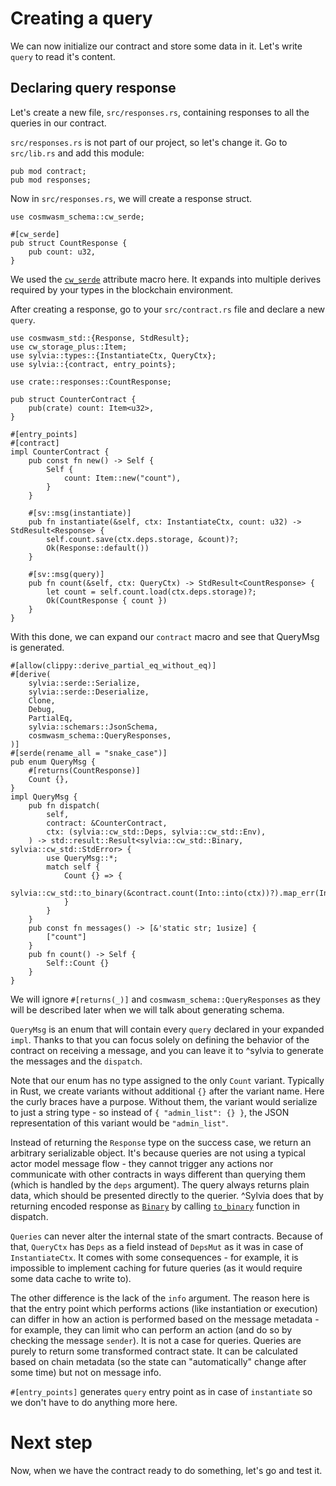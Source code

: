 # Creating a query

We can now initialize our contract and store some data in it. Let's write `query` to read it's
content.

## Declaring query response

Let's create a new file, `src/responses.rs`, containing responses to all the queries in our contract.

`src/responses.rs` is not part of our project, so let's change it. Go to `src/lib.rs` and add this 
module:

```rust,noplayground
pub mod contract;
pub mod responses;
```

Now in `src/responses.rs`, we will create a response struct.

```rust,noplayground
use cosmwasm_schema::cw_serde;

#[cw_serde]
pub struct CountResponse {
    pub count: u32,
}
```

We used the [`cw_serde`](https://docs.rs/cosmwasm-schema/1.3.1/cosmwasm_schema/attr.cw_serde.html)
attribute macro here. It expands into multiple derives required by your types in the blockchain environment.

After creating a response, go to your `src/contract.rs` file and declare a new `query`.

```rust,noplayground
use cosmwasm_std::{Response, StdResult};
use cw_storage_plus::Item;
use sylvia::types::{InstantiateCtx, QueryCtx};
use sylvia::{contract, entry_points};

use crate::responses::CountResponse;

pub struct CounterContract {
    pub(crate) count: Item<u32>,
}

#[entry_points]
#[contract]
impl CounterContract {
    pub const fn new() -> Self {
        Self {
            count: Item::new("count"),
        }
    }

    #[sv::msg(instantiate)]
    pub fn instantiate(&self, ctx: InstantiateCtx, count: u32) -> StdResult<Response> {
        self.count.save(ctx.deps.storage, &count)?;
        Ok(Response::default())
    }

    #[sv::msg(query)]
    pub fn count(&self, ctx: QueryCtx) -> StdResult<CountResponse> {
        let count = self.count.load(ctx.deps.storage)?;
        Ok(CountResponse { count })
    }
}
```

With this done, we can expand our `contract` macro and see that QueryMsg is generated.

```rust,noplayground
#[allow(clippy::derive_partial_eq_without_eq)]
#[derive(
    sylvia::serde::Serialize,
    sylvia::serde::Deserialize,
    Clone,
    Debug,
    PartialEq,
    sylvia::schemars::JsonSchema,
    cosmwasm_schema::QueryResponses,
)]
#[serde(rename_all = "snake_case")]
pub enum QueryMsg {
    #[returns(CountResponse)]
    Count {},
}
impl QueryMsg {
    pub fn dispatch(
        self,
        contract: &CounterContract,
        ctx: (sylvia::cw_std::Deps, sylvia::cw_std::Env),
    ) -> std::result::Result<sylvia::cw_std::Binary, sylvia::cw_std::StdError> {
        use QueryMsg::*;
        match self {
            Count {} => {
                sylvia::cw_std::to_binary(&contract.count(Into::into(ctx))?).map_err(Into::into)
            }
        }
    }
    pub const fn messages() -> [&'static str; 1usize] {
        ["count"]
    }
    pub fn count() -> Self {
        Self::Count {}
    }
}
```

We will ignore `#[returns(_)]` and `cosmwasm_schema::QueryResponses` as they will be described later
when we will talk about generating schema.

`QueryMsg` is an enum that will contain every `query` declared in your expanded `impl`. Thanks to
that you can focus solely on defining the behavior of the contract on receiving a message, and you
can leave it to ^sylvia to generate the messages and the `dispatch`.

Note that our enum has no type assigned to the only `Count` variant. Typically
in Rust, we create variants without additional `{}` after the variant name. Here the
curly braces have a purpose. Without them, the variant would serialize to just a string
type - so instead of `{ "admin_list": {} }`, the JSON representation of this variant would be
`"admin_list"`.

Instead of returning the `Response` type on the success case, we return an arbitrary serializable 
object. It's because queries are not using a typical actor model message flow - they cannot trigger 
any actions nor communicate with other contracts in ways different than querying them (which is 
handled by the `deps` argument). The query always returns plain data, which should be presented 
directly to the querier. ^Sylvia does that by returning encoded response as
[`Binary`](https://docs.rs/cosmwasm-std/1.3.1/cosmwasm_std/struct.Binary.html) by calling
[`to_binary`](https://docs.rs/cosmwasm-std/1.3.1/cosmwasm_std/fn.to_binary.html) function in dispatch.

`Queries` can never alter the internal state of the smart contracts. Because of that, `QueryCtx` has
`Deps` as a field instead of `DepsMut` as it was in case of `InstantiateCtx`. It comes with some
consequences - for example, it is impossible to implement caching for future queries (as it would
require some data cache to write to).

The other difference is the lack of the `info` argument. The reason here is that the entry point 
which performs actions (like instantiation or execution) can differ in how an action is performed 
based on the message metadata - for example, they can limit who can perform an action (and do so by
checking the message `sender`). It is not a case for queries. Queries are purely to return some
transformed contract state. It can be calculated based on chain metadata (so the state can
"automatically" change after some time) but not on message info.

`#[entry_points]` generates `query` entry point as in case of `instantiate` so we don't have to do 
anything more here.

# Next step

Now, when we have the contract ready to do something, let's go and test it.
